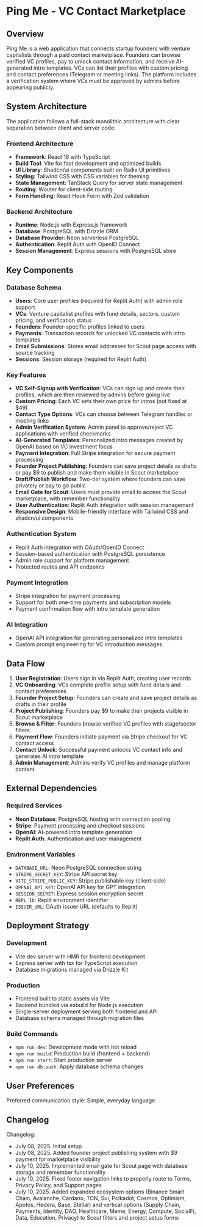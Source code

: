 # Ping Me - VC Contact Marketplace

## Overview

Ping Me is a web application that connects startup founders with venture capitalists through a paid contact marketplace. Founders can browse verified VC profiles, pay to unlock contact information, and receive AI-generated intro templates. VCs can list their profiles with custom pricing and contact preferences (Telegram or meeting links). The platform includes a verification system where VCs must be approved by admins before appearing publicly.

## System Architecture

The application follows a full-stack monolithic architecture with clear separation between client and server code:

### Frontend Architecture
- **Framework**: React 18 with TypeScript
- **Build Tool**: Vite for fast development and optimized builds
- **UI Library**: Shadcn/ui components built on Radix UI primitives
- **Styling**: Tailwind CSS with CSS variables for theming
- **State Management**: TanStack Query for server state management
- **Routing**: Wouter for client-side routing
- **Form Handling**: React Hook Form with Zod validation

### Backend Architecture
- **Runtime**: Node.js with Express.js framework
- **Database**: PostgreSQL with Drizzle ORM
- **Database Provider**: Neon serverless PostgreSQL
- **Authentication**: Replit Auth with OpenID Connect
- **Session Management**: Express sessions with PostgreSQL store

## Key Components

### Database Schema
- **Users**: Core user profiles (required for Replit Auth) with admin role support
- **VCs**: Venture capitalist profiles with fund details, sectors, custom pricing, and verification status
- **Founders**: Founder-specific profiles linked to users
- **Payments**: Transaction records for unlocked VC contacts with intro templates
- **Email Submissions**: Stores email addresses for Scout page access with source tracking
- **Sessions**: Session storage (required for Replit Auth)

### Key Features
- **VC Self-Signup with Verification**: VCs can sign up and create their profiles, which are then reviewed by admins before going live
- **Custom Pricing**: Each VC sets their own price for intros (not fixed at $49)
- **Contact Type Options**: VCs can choose between Telegram handles or meeting links  
- **Admin Verification System**: Admin panel to approve/reject VC applications with verified checkmarks
- **AI-Generated Templates**: Personalized intro messages created by OpenAI based on VC investment focus
- **Payment Integration**: Full Stripe integration for secure payment processing
- **Founder Project Publishing**: Founders can save project details as drafts or pay $9 to publish and make them visible in Scout marketplace
- **Draft/Publish Workflow**: Two-tier system where founders can save privately or pay to go public
- **Email Gate for Scout**: Users must provide email to access the Scout marketplace, with remember functionality
- **User Authentication**: Replit Auth integration with session management
- **Responsive Design**: Mobile-friendly interface with Tailwind CSS and shadcn/ui components

### Authentication System
- Replit Auth integration with OAuth/OpenID Connect
- Session-based authentication with PostgreSQL persistence
- Admin role support for platform management
- Protected routes and API endpoints

### Payment Integration
- Stripe integration for payment processing
- Support for both one-time payments and subscription models
- Payment confirmation flow with intro template generation

### AI Integration
- OpenAI API integration for generating personalized intro templates
- Custom prompt engineering for VC introduction messages

## Data Flow

1. **User Registration**: Users sign in via Replit Auth, creating user records
2. **VC Onboarding**: VCs complete profile setup with fund details and contact preferences
3. **Founder Project Setup**: Founders can create and save project details as drafts in their profile
4. **Project Publishing**: Founders pay $9 to make their projects visible in Scout marketplace
5. **Browse & Filter**: Founders browse verified VC profiles with stage/sector filters
6. **Payment Flow**: Founders initiate payment via Stripe checkout for VC contact access
7. **Contact Unlock**: Successful payment unlocks VC contact info and generates AI intro template
8. **Admin Management**: Admins verify VC profiles and manage platform content

## External Dependencies

### Required Services
- **Neon Database**: PostgreSQL hosting with connection pooling
- **Stripe**: Payment processing and checkout sessions
- **OpenAI**: AI-powered intro template generation
- **Replit Auth**: Authentication and user management

### Environment Variables
- `DATABASE_URL`: Neon PostgreSQL connection string
- `STRIPE_SECRET_KEY`: Stripe API secret key
- `VITE_STRIPE_PUBLIC_KEY`: Stripe publishable key (client-side)
- `OPENAI_API_KEY`: OpenAI API key for GPT integration
- `SESSION_SECRET`: Express session encryption secret
- `REPL_ID`: Replit environment identifier
- `ISSUER_URL`: OAuth issuer URL (defaults to Replit)

## Deployment Strategy

### Development
- Vite dev server with HMR for frontend development
- Express server with tsx for TypeScript execution
- Database migrations managed via Drizzle Kit

### Production
- Frontend built to static assets via Vite
- Backend bundled via esbuild for Node.js execution
- Single-server deployment serving both frontend and API
- Database schema managed through migration files

### Build Commands
- `npm run dev`: Development mode with hot reload
- `npm run build`: Production build (frontend + backend)
- `npm run start`: Start production server
- `npm run db:push`: Apply database schema changes

## User Preferences

Preferred communication style: Simple, everyday language.

## Changelog

Changelog:
- July 08, 2025. Initial setup
- July 08, 2025. Added founder project publishing system with $9 payment for marketplace visibility
- July 10, 2025. Implemented email gate for Scout page with database storage and remember functionality
- July 10, 2025. Fixed footer navigation links to properly route to Terms, Privacy Policy, and Support pages
- July 10, 2025. Added expanded ecosystem options (Binance Smart Chain, Avalanche, Cardano, TON, Sui, Polkadot, Cosmos, Optimism, Apotos, Hedera, Base, Stellar) and vertical options (Supply Chain, Payments, Identity, DAO, Healthcare, Meme, Energy, Compute, SocialFi, Data, Education, Privacy) to Scout filters and project setup forms